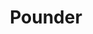 ---
abv: 5.2%
alt:
availability: Keg
bitterness: 
description: A hazy Pale Ale with Citra, Centennial, and Simcoe hops. Super clean, perfect mouthfeel, and a nice softness.
gravity: 
hops: 
ibu: 32
img: pounder.jpg
layout: beer
malt: 
modal-id: pounder
title: Pounder
on-tap: nope
sourness: 
style: Hazy Pale Ale
---